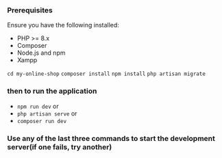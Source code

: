 ### Prerequisites
Ensure you have the following installed:
- PHP >= 8.x
- Composer
- Node.js and npm
- Xampp


```cd my-online-shop```
```composer install```
```npm install```
```php artisan migrate```  <!-- for database migration -->

### then to run the application
- ```npm run dev``` or <!-- to start the development server --> 
- ```php artisan serve``` or<!-- to start the development server --> 
- ```composer run dev``` <!-- to start the development server --> 

### Use any of the last three commands to start the development server(if one fails, try another) 
